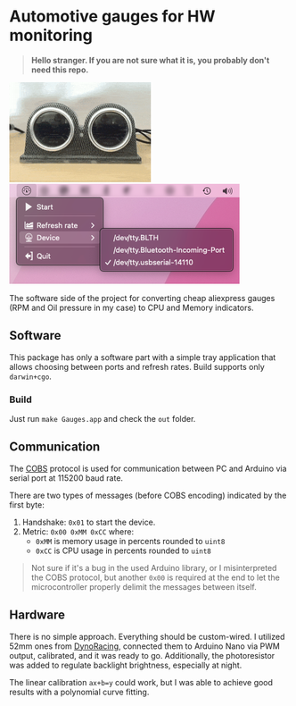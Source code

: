 # Automotive gauges for HW monitoring

> **Hello stranger. If you are not sure what it is, you probably don't need this repo.**

![Gauges](.github/gauges_xs.gif) ![Tray](.github/tray.png)

The software side of the project for converting cheap aliexpress gauges (RPM and Oil pressure in my case) to CPU and Memory indicators.

## Software

This package has only a software part with a simple tray application that allows choosing between ports and refresh rates. Build supports only `darwin+cgo`.

### Build

Just run `make Gauges.app` and check the `out` folder.

## Communication

The [COBS](https://en.wikipedia.org/wiki/Consistent_Overhead_Byte_Stuffing) protocol is used for communication between PC and Arduino via serial port at 115200 baud rate.

There are two types of messages (before COBS encoding) indicated by the first byte:
1. Handshake: `0x01` to start the device.
2. Metric: `0x00 0xMM 0xCC` where:
   * `0xMM` is memory usage in percents rounded to `uint8`
   * `0xCC` is CPU usage in percents rounded to `uint8`

> Not sure if it's a bug in the used Arduino library, or I misinterpreted the COBS protocol, but another `0x00` is required at the end to let the microcontroller properly delimit the messages between itself.


## Hardware

There is no simple approach. Everything should be custom-wired. I utilized 52mm ones from [DynoRacing](https://www.aliexpress.com/item/32671294321.html), connected them to Arduino Nano via PWM output, calibrated, and it was ready to go. Additionally, the photoresistor was added to regulate backlight brightness, especially at night.

The linear calibration `ax+b=y` could work, but I was able to achieve good results with a polynomial curve fitting.

